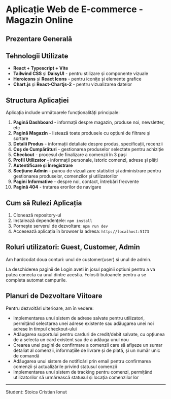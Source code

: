 # Aplicație Web de E-commerce - Magazin Online

## Prezentare Generală

## Tehnologii Utilizate

- **React + Typescript + Vite**
- **Tailwind CSS** și **DaisyUI** - pentru stilizare și componente vizuale
- **Heroicons** și **React Icons** - pentru iconițe și elemente grafice
- **Chart.js** și **React-Chartjs-2** - pentru vizualizarea datelor

## Structura Aplicației

Aplicația include următoarele funcționalități principale:

1. **Pagină Dashboard** - informații despre magazin, produse noi, newsletter, etc
2. **Pagină Magazin** - listează toate produsele cu opțiuni de filtrare și sortare
3. **Detalii Produs** - informații detaliate despre produs, specificații, recenzii
4. **Coș de Cumpărături** - gestionarea produselor selectate pentru achiziție
5. **Checkout** - procesul de finalizare a comenzii în 3 pași
6. **Profil Utilizator** - informații personale, istoric comenzi, adrese și plăți
7. **Autentificare și Înregistrare**
8. **Secțiune Admin** - panou de vizualizare statistici şi administrare pentru gestionarea produselor, comenzilor și utilizatorilor
9. **Pagini Informative** - despre noi, contact, întrebări frecvente
10. **Pagină 404** - tratarea erorilor de navigare

## Cum să Rulezi Aplicația

1. Clonează repository-ul
2. Instalează dependențele: `npm install`
3. Pornește serverul de dezvoltare: `npm run dev`
4. Accesează aplicația în browser la adresa: `http://localhost:5173`

## Roluri utilizatori: Guest, Customer, Admin

Am hardcodat doua conturi: unul de customer(user) si unul de admin.

La deschiderea paginii de Login aveti in josul paginii optiuni pentru a va putea conecta ca unul dintre acestia. Folositi butoanele pentru a se completa automat campurile.

## Planuri de Dezvoltare Viitoare

Pentru dezvoltări ulterioare, am în vedere:

- Implementarea unui sistem de adrese salvate pentru utilizatori, permițând selectarea unei adrese existente sau adăugarea unei noi adrese în timpul checkout-ului
- Adăugarea suportului pentru carduri de credit/debit salvate, cu opțiunea de a selecta un card existent sau de a adăuga unul nou
- Crearea unei pagini de confirmare a comenzii care să afișeze un sumar detaliat al comenzii, informațiile de livrare și de plată, și un număr unic de comandă
- Adăugarea unui sistem de notificări prin email pentru confirmarea comenzii și actualizările privind statusul comenzii
- Implementarea unui sistem de tracking pentru comenzi, permițând utilizatorilor să urmărească statusul și locația comenzilor lor

---

Student: Stoica Cristian Ionut
